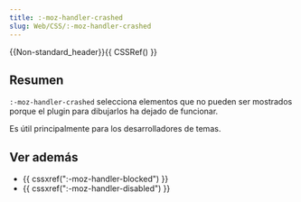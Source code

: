 ```yaml
---
title: :-moz-handler-crashed
slug: Web/CSS/:-moz-handler-crashed
---
```


{{Non-standard_header}}{{ CSSRef() }}

## Resumen

`:-moz-handler-crashed` selecciona elementos que no pueden ser mostrados porque el plugin para dibujarlos ha dejado de funcionar.

Es útil principalmente para los desarrolladores de temas.

## Ver además

- {{ cssxref(":-moz-handler-blocked") }}
- {{ cssxref(":-moz-handler-disabled") }}
